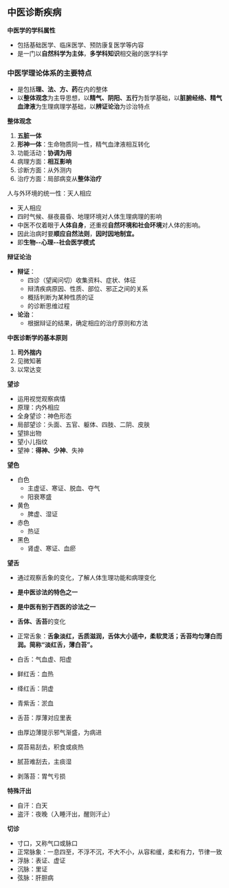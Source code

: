 ## 中医诊断疾病 ##

**中医学的学科属性**

- 包括基础医学、临床医学、预防康复医学等内容
- 是一门以**自然科学为主体**，**多学科知识**相交融的医学科学

### 中医学理论体系的主要特点 ###

- 是包括**理、法、方、药**在内的整体
- 以**整体观念**为主导思想，以**精气、阴阳、五行**为哲学基础，以**脏腑经络、精气血津液**为生理病理学基础，以**辨证论治**为诊治特点

**整体观念**

1. **五脏一体**
2. **形神一体**：生命物质同一性，精气血津液相互转化
3. 功能活动：**协调为用**
4. 病理方面：**相互影响**
5. 诊断方面：从外测内
6. 治疗方面：局部病变从**整体治疗**

人与外环境的统一性：天人相应

- 天人相应
- 四时气候、昼夜晨昏、地理环境对人体生理病理的影响
- 中医不仅着眼于**人体自身**，还重视**自然环境和社会环境**对人体的影响。
- 因此治病时要**顺应自然法则**，**因时因地制宜。**
- 即**生物--心理--社会医学模式**

**辩证论治**

- **辩证**：
	- 四诊（望闻问切）收集资料、症状、体征
	- 辩清疾病原因、性质、部位、邪正之间的关系
	- 概括判断为某种性质的证
	- 的诊断思维过程
- **论治**：
	- 根据辩证的结果，确定相应的治疗原则和方法

**中医诊断学的基本原则**

1.	**司外揣内**
2.	见微知著
3.	以常达变

**望诊**

- 运用视觉观察病情
- 原理：内外相应
- 全身望诊：神色形态
- 局部望诊：头面、五官、躯体、四肢、二阴、皮肤
- 望排出物
- 望小儿指纹
- 望神：**得神、少神**、失神

**望色**

- 白色
	- 主虚证、寒证、脱血、夺气
	- 阳衰寒盛
- 黄色
	- 脾虚、湿证
- 赤色
	- 热证
- 黑色
	- 肾虚、寒证、血瘀

**望舌**

- 通过观察舌象的变化，了解人体生理功能和病理变化
- **是中医诊法的特色之一**
- **是中医有别于西医的诊法之一**
- **舌体、舌苔**的变化
- 正常舌象：**舌象淡红，舌质滋润，舌体大小适中，柔软灵活；舌苔均匀薄白而润。简称“淡红舌，薄白苔”。**
- 白舌：气血虚、阳虚
- 鲜红舌：血热
- 绛红舌：阴虚
- 青紫舌：淤血

- 舌苔：厚薄对应里表
- 由厚边薄提示邪气渐盛，为病进
- 腐苔易刮去，积食或痰热
- 腻苔难刮去，主痰湿
- 剥落苔：胃气亏损

**特殊汗出**

- 自汗：白天
- 盗汗：夜晚（入睡汗出，醒则汗止）


**切诊**

- 寸口，又称气口或脉口
- 正常脉象：一息四至，不浮不沉，不大不小，从容和缓，柔和有力，节律一致
- 浮脉：表证、虚证
- 沉脉：里证
- 弦脉：肝胆病
